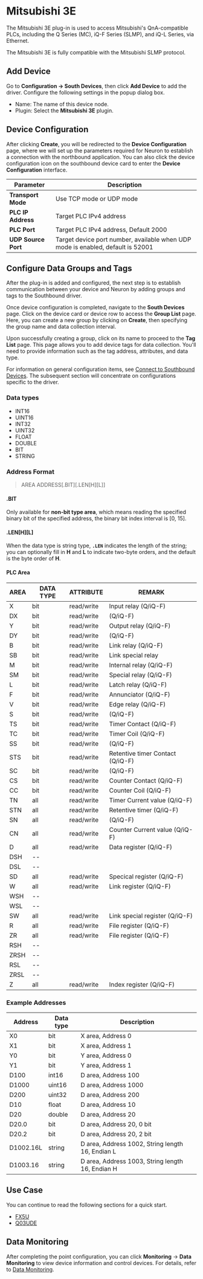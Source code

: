 # Mitsubishi 3E

The Mitsubishi 3E plug-in is used to access Mitsubishi's QnA-compatible PLCs, including the Q Series (MC), iQ-F Series (SLMP), and iQ-L Series, via Ethernet.

The Mitsubishi 3E is fully compatible with the Mitsubishi SLMP protocol.

## Add Device

Go to **Configuration -> South Devices**, then click **Add Device** to add the driver. Configure the following settings in the popup dialog box.

- Name: The name of this device node.
- Plugin: Select the **Mitsubishi 3E** plugin.

## Device Configuration

After clicking **Create**, you will be redirected to the **Device Configuration** page, where we will set up the parameters required for Neuron to establish a connection with the northbound application. You can also click the device configuration icon on the southbound device card to enter the **Device Configuration** interface.

|  Parameter      |  Description                      |
| -------- | -------------------------- |
| **Transport Mode** |  Use TCP mode or UDP mode      |
| **PLC IP Address** |  Target PLC IPv4 address         |
| **PLC Port** | Target PLC IPv4 address, Default 2000 |
| **UDP Source Port** | Target device port number, available when UDP mode is enabled, default is 52001 |

## Configure Data Groups and Tags

After the plug-in is added and configured, the next step is to establish communication between your device and Neuron by adding groups and tags to the Southbound driver.

Once device configuration is completed, navigate to the **South Devices** page. Click on the device card or device row to access the **Group List** page. Here, you can create a new group by clicking on **Create**, then specifying the group name and data collection interval.

Upon successfully creating a group, click on its name to proceed to the **Tag List** page. This page allows you to add device tags for data collection. You'll need to provide information such as the tag address, attributes, and data type.

For information on general configuration items, see [Connect to Southbound Devices](../south-devices.md). The subsequent section will concentrate on configurations specific to the driver.

### Data types

* INT16
* UINT16
* INT32
* UINT32
* FLOAT
* DOUBLE
* BIT
* STRING

### Address Format

> AREA ADDRESS\[.BIT]\[.LEN\[H]\[L]]

#### .BIT

Only available for **non-bit type area**, which means reading the specified binary bit of the specified address, the binary bit index interval is [0, 15].

#### .LEN\[H]\[L]

When the data type is string type, **`.LEN`** indicates the length of the string; you can optionally fill in **H** and **L** to indicate two-byte orders, and the default is the byte order of **H**.

#### PLC Area 

| AREA | DATA TYPE | ATTRIBUTE  | REMARK                           |
| ---- | --------- | ---------- | -------------------------------- |
| X    | bit       | read/write | Input relay (Q/iQ-F)             |
| DX   | bit       | read/write | (Q/iQ-F)                         |
| Y    | bit       | read/write | Output relay (Q/iQ-F)            |
| DY   | bit       | read/write | (Q/iQ-F)                         |
| B    | bit       | read/write | Link relay (Q/iQ-F)              |
| SB   | bit       | read/write | Link special relay               |
| M    | bit       | read/write | Internal relay (Q/iQ-F)          |
| SM   | bit       | read/write | Special relay (Q/iQ-F)           |
| L    | bit       | read/write | Latch relay (Q/iQ-F)             |
| F    | bit       | read/write | Annunciator (Q/iQ-F)             |
| V    | bit       | read/write | Edge relay (Q/iQ-F)              |
| S    | bit       | read/write | (Q/iQ-F)                         |
| TS   | bit       | read/write | Timer Contact (Q/iQ-F)           |
| TC   | bit       | read/write | Timer Coil (Q/iQ-F)              |
| SS   | bit       | read/write | (Q/iQ-F)                         |
| STS  | bit       | read/write | Retentive timer Contact (Q/iQ-F) |
| SC   | bit       | read/write | (Q/iQ-F)                         |
| CS   | bit       | read/write | Counter Contact (Q/iQ-F)         |
| CC   | bit       | read/write | Counter Coil (Q/iQ-F)            |
| TN   | all       | read/write | Timer Current value (Q/iQ-F)     |
| STN  | all       | read/write | Retentive timer (Q/iQ-F)         |
| SN   | all       | read/write | (Q/iQ-F)                         |
| CN   | all       | read/write | Counter Current value  (Q/iQ-F)  |
| D    | all       | read/write | Data register (Q/iQ-F)           |
| DSH  | --        |            |                                  |
| DSL  | --        |            |                                  |
| SD   | all       | read/write | Specical register (Q/iQ-F)       |
| W    | all       | read/write | Link register (Q/iQ-F)           |
| WSH  | --        |            |                                  |
| WSL  | --        |            |                                  |
| SW   | all       | read/write | Link special register (Q/iQ-F)   |
| R    | all       | read/write | File register (Q/iQ-F)           |
| ZR   | all       | read/write | File register (Q/iQ-F)           |
| RSH  | --        |            |                                  |
| ZRSH | --        |            |                                  |
| RSL  | --        |            |                                  |
| ZRSL | --        |            |                                  |
| Z    | all       | read/write | Index register (Q/iQ-F)          |

### Example Addresses

|  Address  | Data type | Description |
| ----- | ------- | ----- |
| X0    | bit     | X area, Address 0   |
| X1    | bit     | X area, Address 1   |
| Y0    | bit     | Y area, Address 0   |
| Y1    | bit     | Y area, Address 1   |
| D100  | int16   | D area, Address 100 |
| D1000 | uint16  | D area, Address 1000 |
| D200  | uint32  | D area, Address 200 |
| D10   | float   | D area, Address 10  |
| D20   | double  | D area, Address 20  |
| D20.0 | bit | D area, Address 20, 0 bit |
| D20.2 | bit | D area, Address 20, 2 bit |
| D1002.16L | string  | D area, Address 1002, String length 16, Endian L |
| D1003.16 | string  | D area, Address 1003, String length 16, Endian H |

## Use Case

You can continue to read the following sections for a quick start. 

- [FX5U](./fx5u.md)
- [Q03UDE](./q03ude.md)

## Data Monitoring

After completing the point configuration, you can click **Monitoring** -> **Data Monitoring** to view device information and control devices. For details, refer to [Data Monitoring](../../../admin/monitoring.md).
